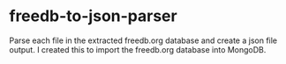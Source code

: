 # freedb-to-json-parser
Parse each file in the extracted freedb.org database and create a json file output. I created this to import the freedb.org database into MongoDB.
